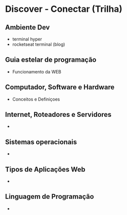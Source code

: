 # Discover - Conectar (Trilha)
## Ambiente Dev
- terminal hyper
- rocketseat terminal (blog)
## Guia estelar de programação
- Funcionamento da WEB
## Computador, Software e Hardware
- Conceitos e Definiçoes
## Internet, Roteadores e Servidores
-
## Sistemas operacionais
-
## Tipos de Aplicações Web
-
## Linguagem de Programação
- 
